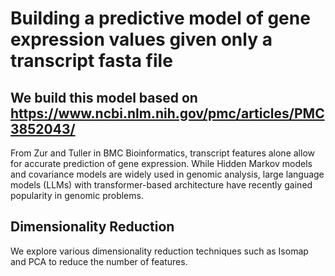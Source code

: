 # Building a predictive model of gene expression values given only a transcript fasta file

## We build this model based on https://www.ncbi.nlm.nih.gov/pmc/articles/PMC3852043/
From Zur and Tuller in BMC Bioinformatics, transcript features alone allow for accurate prediction of gene expression. While Hidden Markov models and covariance models are widely used in genomic analysis, large language models (LLMs) with transformer-based architecture have recently gained popularity in genomic problems.

## Dimensionality Reduction
We explore various dimensionality reduction techniques such as Isomap and PCA to reduce the number of features.